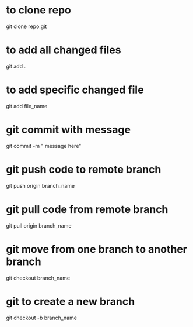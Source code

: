 # to clone repo

git clone repo.git

# to add all changed files

git add .

# to add specific changed file

git add file_name

# git commit with message

git commit -m " message here"

# git push code to remote branch

git push origin branch_name

# git pull code from remote branch

git pull origin branch_name

# git move from one branch to another branch

git checkout branch_name

# git to create a new branch

git checkout -b branch_name
